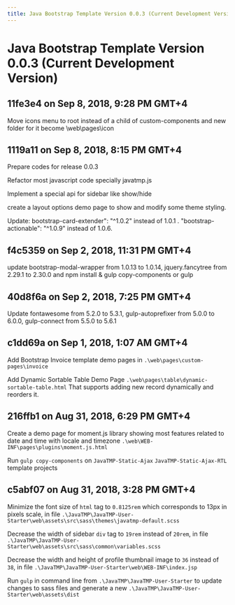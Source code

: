 ```yaml
---
title: Java Bootstrap Template Version 0.0.3 (Current Development Version)
---
```

# Java Bootstrap Template Version 0.0.3 (Current Development Version)

11fe3e4 on Sep 8, 2018, 9:28 PM GMT+4
-------------------------------------
Move icons menu to root instead of a child of custom-components and new folder for it become \\web\\pages\\icon

1119a11 on Sep 8, 2018, 8:15 PM GMT+4
-------------------------------------
Prepare codes for release 0.0.3

Refactor most javascript code specially javatmp.js

Implement a special api for sidebar like show/hide

create a layout options demo page to show and modify some theme styling.

Update: bootstrap-card-extender": "^1.0.2" instead of 1.0.1 . "bootstrap-actionable": "^1.0.9" instead of 1.0.6.

f4c5359 on Sep 2, 2018, 11:31 PM GMT+4
--------------------------------------
update bootstrap-modal-wrapper from 1.0.13 to 1.0.14, jquery.fancytree from 2.29.1 to 2.30.0 and npm install & gulp copy-components or gulp

40d8f6a on Sep 2, 2018, 7:25 PM GMT+4
-------------------------------------
Update fontawesome from 5.2.0 to 5.3.1, gulp-autoprefixer from 5.0.0 to 6.0.0, gulp-connect from 5.5.0 to 5.6.1

c1dd69a on Sep 1, 2018, 1:07 AM GMT+4
-------------------------------------
Add Bootstrap Invoice template demo pages in `.\web\pages\custom-pages\invoice`

Add Dynamic Sortable Table Demo Page `.\web\pages\table\dynamic-sortable-table.html` That supports adding new record dynamically and reorders it.

216ffb1 on Aug 31, 2018, 6:29 PM GMT+4
--------------------------------------
Create a demo page for moment.js library showing most features related to date and time with locale and timezone `.\web\WEB-INF\pages\plugins\moment.js.html`

Run `gulp copy-components` on `JavaTMP-Static-Ajax` `JavaTMP-Static-Ajax-RTL` template projects

c5abf07 on Aug 31, 2018, 3:28 PM GMT+4
--------------------------------------
Minimize the font size of `html` tag to `0.8125rem` which corresponds to 13px in pixels scale, in file `.\JavaTMP\JavaTMP-User-Starter\web\assets\src\sass\themes\javatmp-default.scss`

Decrease the width of sidebar `div` tag to `19rem` instead of `20rem`, in file `.\JavaTMP\JavaTMP-User-Starter\web\assets\src\sass\common\variables.scss`

Decrease the width and height of profile thumbnail image to `36` instead of `38`, in file `.\JavaTMP\JavaTMP-User-Starter\web\WEB-INF\index.jsp`

Run `gulp` in command line from `.\JavaTMP\JavaTMP-User-Starter` to update changes to sass files and generate a new `.\JavaTMP\JavaTMP-User-Starter\web\assets\dist`